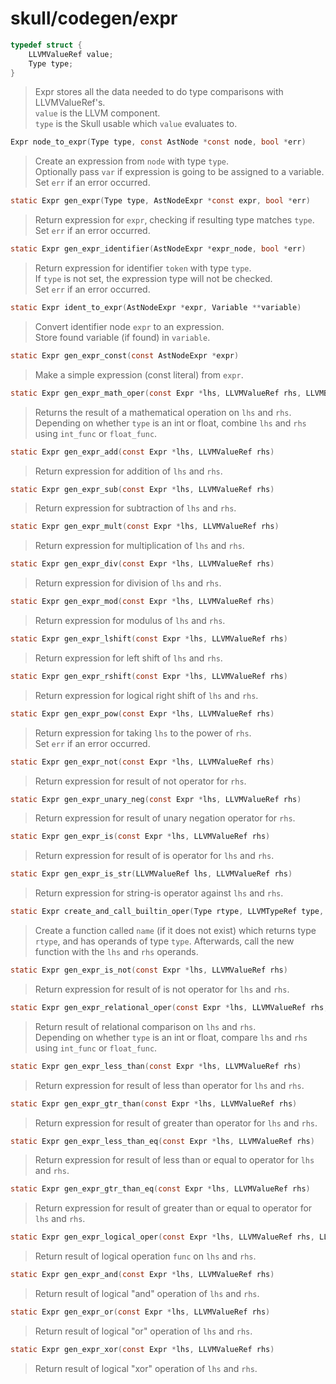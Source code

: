 # skull/codegen/expr

```c
typedef struct {
	LLVMValueRef value;
	Type type;
}
```

> Expr stores all the data needed to do type comparisons with LLVMValueRef's.
> \
> `value` is the LLVM component.
> \
> `type` is the Skull usable which `value` evaluates to.

```c
Expr node_to_expr(Type type, const AstNode *const node, bool *err)
```

> Create an expression from `node` with type `type`.
> \
> Optionally pass `var` if expression is going to be assigned to a variable.
> \
> Set `err` if an error occurred.

```c
static Expr gen_expr(Type type, AstNodeExpr *const expr, bool *err)
```

> Return expression for `expr`, checking if resulting type matches `type`.
> \
> Set `err` if an error occurred.

```c
static Expr gen_expr_identifier(AstNodeExpr *expr_node, bool *err)
```

> Return expression for identifier `token` with type `type`.
> \
> If `type` is not set, the expression type will not be checked.
> \
> Set `err` if an error occurred.

```c
static Expr ident_to_expr(AstNodeExpr *expr, Variable **variable)
```

> Convert identifier node `expr` to an expression.
> \
> Store found variable (if found) in `variable`.

```c
static Expr gen_expr_const(const AstNodeExpr *expr)
```

> Make a simple expression (const literal) from `expr`.

```c
static Expr gen_expr_math_oper(const Expr *lhs, LLVMValueRef rhs, LLVMBuildX int_func, LLVMBuildX float_func)
```

> Returns the result of a mathematical operation on `lhs` and `rhs`.
> \
> Depending on whether `type` is an int or float, combine `lhs` and `rhs`
> using `int_func` or `float_func`.

```c
static Expr gen_expr_add(const Expr *lhs, LLVMValueRef rhs)
```

> Return expression for addition of `lhs` and `rhs`.

```c
static Expr gen_expr_sub(const Expr *lhs, LLVMValueRef rhs)
```

> Return expression for subtraction of `lhs` and `rhs`.

```c
static Expr gen_expr_mult(const Expr *lhs, LLVMValueRef rhs)
```

> Return expression for multiplication of `lhs` and `rhs`.

```c
static Expr gen_expr_div(const Expr *lhs, LLVMValueRef rhs)
```

> Return expression for division of `lhs` and `rhs`.

```c
static Expr gen_expr_mod(const Expr *lhs, LLVMValueRef rhs)
```

> Return expression for modulus of `lhs` and `rhs`.

```c
static Expr gen_expr_lshift(const Expr *lhs, LLVMValueRef rhs)
```

> Return expression for left shift of `lhs` and `rhs`.

```c
static Expr gen_expr_rshift(const Expr *lhs, LLVMValueRef rhs)
```

> Return expression for logical right shift of `lhs` and `rhs`.

```c
static Expr gen_expr_pow(const Expr *lhs, LLVMValueRef rhs)
```

> Return expression for taking `lhs` to the power of `rhs`.
> \
> Set `err` if an error occurred.

```c
static Expr gen_expr_not(const Expr *lhs, LLVMValueRef rhs)
```

> Return expression for result of not operator for `rhs`.

```c
static Expr gen_expr_unary_neg(const Expr *lhs, LLVMValueRef rhs)
```

> Return expression for result of unary negation operator for `rhs`.

```c
static Expr gen_expr_is(const Expr *lhs, LLVMValueRef rhs)
```

> Return expression for result of is operator for `lhs` and `rhs`.

```c
static Expr gen_expr_is_str(LLVMValueRef lhs, LLVMValueRef rhs)
```

> Return expression for string-is operator against `lhs` and `rhs`.

```c
static Expr create_and_call_builtin_oper(Type rtype, LLVMTypeRef type, const char *name, LLVMValueRef lhs, LLVMValueRef rhs)
```

> Create a function called `name` (if it does not exist) which returns type
> `rtype`, and has operands of type `type`. Afterwards, call the new function
> with the `lhs` and `rhs` operands.

```c
static Expr gen_expr_is_not(const Expr *lhs, LLVMValueRef rhs)
```

> Return expression for result of is not operator for `lhs` and `rhs`.

```c
static Expr gen_expr_relational_oper(const Expr *lhs, LLVMValueRef rhs, LLVMIntPredicate int_pred, LLVMRealPredicate float_pred)
```

> Return result of relational comparison on `lhs` and `rhs`.
> \
> Depending on whether `type` is an int or float, compare `lhs` and `rhs` using
> `int_func` or `float_func`.

```c
static Expr gen_expr_less_than(const Expr *lhs, LLVMValueRef rhs)
```

> Return expression for result of less than operator for `lhs` and `rhs`.

```c
static Expr gen_expr_gtr_than(const Expr *lhs, LLVMValueRef rhs)
```

> Return expression for result of greater than operator for `lhs` and `rhs`.

```c
static Expr gen_expr_less_than_eq(const Expr *lhs, LLVMValueRef rhs)
```

> Return expression for result of less than or equal to operator for `lhs` and
> `rhs`.

```c
static Expr gen_expr_gtr_than_eq(const Expr *lhs, LLVMValueRef rhs)
```

> Return expression for result of greater than or equal to operator for `lhs`
> and `rhs`.

```c
static Expr gen_expr_logical_oper(const Expr *lhs, LLVMValueRef rhs, LLVMBuildX func)
```

> Return result of logical operation `func` on `lhs` and `rhs`.

```c
static Expr gen_expr_and(const Expr *lhs, LLVMValueRef rhs)
```

> Return result of logical "and" operation of `lhs` and `rhs`.

```c
static Expr gen_expr_or(const Expr *lhs, LLVMValueRef rhs)
```

> Return result of logical "or" operation of `lhs` and `rhs`.

```c
static Expr gen_expr_xor(const Expr *lhs, LLVMValueRef rhs)
```

> Return result of logical "xor" operation of `lhs` and `rhs`.

